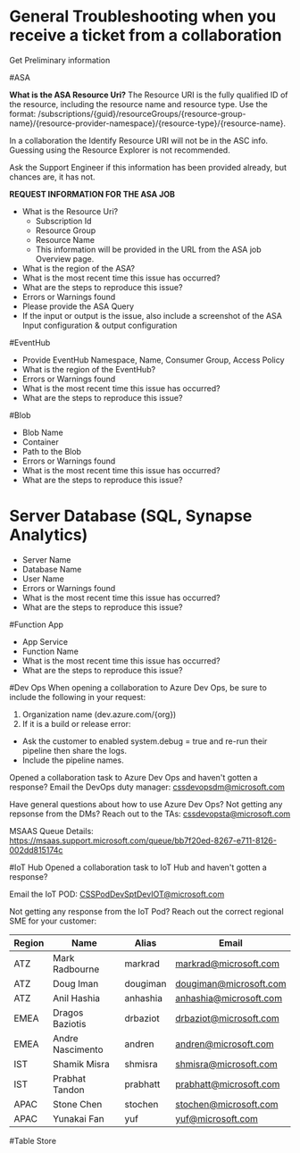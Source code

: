 # General Troubleshooting when you receive a ticket from a collaboration
Get Preliminary information

#ASA

**What is the ASA Resource Uri?** 
The Resource URI is the fully qualified ID of the resource, including the resource name and resource type. Use the format: 
/subscriptions/{guid}/resourceGroups/{resource-group-name}/{resource-provider-namespace}/{resource-type}/{resource-name}. 

   In a collaboration the Identify Resource URI will not be in the ASC info.  Guessing using the Resource Explorer is not recommended. 

   Ask the Support Engineer if this information has been provided already, but chances are, it has not. 
 
**REQUEST INFORMATION FOR THE ASA JOB**
- What is the Resource Uri?
   - Subscription Id
   - Resource Group
   - Resource Name
   - This information will be provided in the URL from the ASA job Overview page.
- What is the region of the ASA?
- What is the most recent time this issue has occurred?
- What are the steps to reproduce this issue?
- Errors or Warnings found
- Please provide the ASA Query
- If the input or output is the issue, also include a screenshot of the ASA Input configuration & output configuration

#EventHub
- Provide EventHub Namespace, Name, Consumer Group, Access Policy
- What is the region of the EventHub?
- Errors or Warnings found
- What is the most recent time this issue has occurred?
- What are the steps to reproduce this issue?

#Blob
- Blob Name
- Container
- Path to the Blob
- Errors or Warnings found
- What is the most recent time this issue has occurred?
- What are the steps to reproduce this issue?

# Server Database (SQL, Synapse Analytics)
- Server Name
- Database Name
- User Name
- Errors or Warnings found
- What is the most recent time this issue has occurred?
- What are the steps to reproduce this issue?

#Function App
- App Service
- Function Name
- What is the most recent time this issue has occurred?
- What are the steps to reproduce this issue?

#Dev Ops
When opening a collaboration to Azure Dev Ops, be sure to include the following in your request:

1. Organization name (dev.azure.com/{org})
1. If it is a build or release error:
- Ask the customer to enabled system.debug = true and re-run their pipeline then share the logs.
- Include the pipeline names.

Opened a collaboration task to Azure Dev Ops and haven't gotten a response?
Email the DevOps duty manager: cssdevopsdm@microsoft.com

Have general questions about how to use Azure Dev Ops?
Not getting any repsonse from the DMs?
Reach out to the TAs: cssdevopsta@microsoft.com

MSAAS Queue Details:
https://msaas.support.microsoft.com/queue/bb7f20ed-8267-e711-8126-002dd815174c

#IoT Hub
Opened a collaboration task to IoT Hub and haven't gotten a response?

Email the IoT POD:
CSSPodDevSptDevIOT@microsoft.com

Not getting any response from the IoT Pod?
Reach out the correct regional SME for your customer:


|Region|Name             |Alias   |Email                  |
|------|-----------------|--------|-----------------------|
|ATZ   |Mark Radbourne   |markrad |markrad@microsoft.com  |
|ATZ   |Doug Iman        |dougiman|dougiman@microsoft.com |
|ATZ   |Anil Hashia      |anhashia|anhashia@microsoft.com |
|EMEA  |Dragos Baziotis  |drbaziot|drbaziot@microsoft.com |
|EMEA  |Andre Nascimento |andren  |andren@microsoft.com   |
|IST   |Shamik Misra     |shmisra |shmisra@microsoft.com  |
|IST   |Prabhat Tandon   |prabhatt|prabhatt@microsoft.com |
|APAC  |Stone Chen       |stochen |stochen@microsoft.com  |
|APAC  |Yunakai Fan      |yuf     |yuf@microsoft.com      |


#Table Store